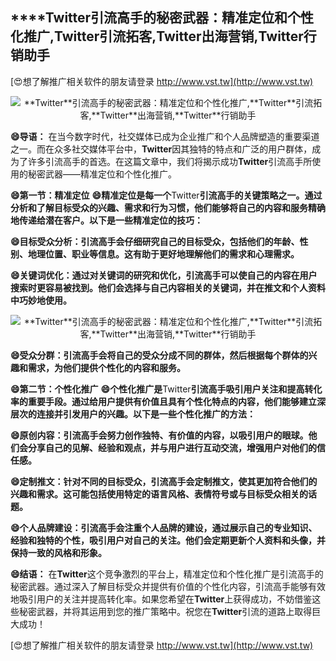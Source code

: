 ## ****Twitter**引流高手的秘密武器：精准定位和个性化推广,**Twitter**引流拓客,**Twitter**出海营销,**Twitter**行销助手**

[😍想了解推广相关软件的朋友请登录 http://www.vst.tw](http://www.vst.tw)

 <center><img src="https://vst.tw/MP4/tuiguang/png/0.png" alt="**Twitter**引流高手的秘密武器：精准定位和个性化推广,**Twitter**引流拓客,**Twitter**出海营销,**Twitter**行销助手"></center>

**😄导语：**
在当今数字时代，社交媒体已成为企业推广和个人品牌塑造的重要渠道之一。而在众多社交媒体平台中，**Twitter**因其独特的特点和广泛的用户群体，成为了许多引流高手的首选。在这篇文章中，我们将揭示成功**Twitter**引流高手所使用的秘密武器——精准定位和个性化推广。

**😄第一节：精准定位**
**😄精准定位是每一个**Twitter**引流高手的关键策略之一。通过分析和了解目标受众的兴趣、需求和行为习惯，他们能够将自己的内容和服务精确地传递给潜在客户。以下是一些精准定位的技巧：**

**😄目标受众分析：引流高手会仔细研究自己的目标受众，包括他们的年龄、性别、地理位置、职业等信息。这有助于更好地理解他们的需求和心理需求。**

**😄关键词优化：通过对关键词的研究和优化，引流高手可以使自己的内容在用户搜索时更容易被找到。他们会选择与自己内容相关的关键词，并在推文和个人资料中巧妙地使用。**

 <center><img src="https://vst.tw/MP4/tuiguang/png/3.png" alt="**Twitter**引流高手的秘密武器：精准定位和个性化推广,**Twitter**引流拓客,**Twitter**出海营销,**Twitter**行销助手"></center>

**😄受众分群：引流高手会将自己的受众分成不同的群体，然后根据每个群体的兴趣和需求，为他们提供个性化的内容和服务。**

**😄第二节：个性化推广**
**😄个性化推广是**Twitter**引流高手吸引用户关注和提高转化率的重要手段。通过给用户提供有价值且具有个性化特点的内容，他们能够建立深层次的连接并引发用户的兴趣。以下是一些个性化推广的方法：**

**😄原创内容：引流高手会努力创作独特、有价值的内容，以吸引用户的眼球。他们会分享自己的见解、经验和观点，并与用户进行互动交流，增强用户对他们的信任感。**

**😄定制推文：针对不同的目标受众，引流高手会定制推文，使其更加符合他们的兴趣和需求。这可能包括使用特定的语言风格、表情符号或与目标受众相关的话题。**

**😄个人品牌建设：引流高手会注重个人品牌的建设，通过展示自己的专业知识、经验和独特的个性，吸引用户对自己的关注。他们会定期更新个人资料和头像，并保持一致的风格和形象。**

**😄结语：**
在**Twitter**这个竞争激烈的平台上，精准定位和个性化推广是引流高手的秘密武器。通过深入了解目标受众并提供有价值的个性化内容，引流高手能够有效地吸引用户的关注并提高转化率。如果您希望在**Twitter**上获得成功，不妨借鉴这些秘密武器，并将其运用到您的推广策略中。祝您在**Twitter**引流的道路上取得巨大成功！

[😍想了解推广相关软件的朋友请登录 http://www.vst.tw](http://www.vst.tw)



